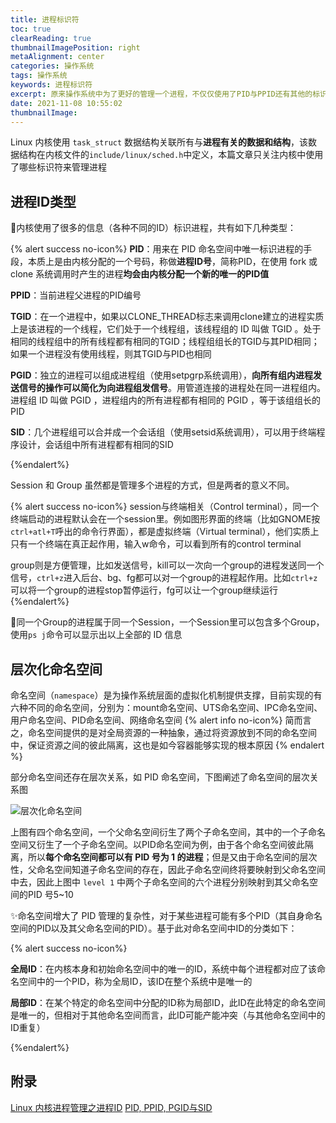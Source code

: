 ```yaml
---
title: 进程标识符
toc: true
clearReading: true
thumbnailImagePosition: right
metaAlignment: center
categories: 操作系统
tags: 操作系统
keywords: 进程标识符
excerpt: 原来操作系统中为了更好的管理一个进程，不仅仅使用了PID与PPID还有其他的标识符标识对应的进程
date: 2021-11-08 10:55:02
thumbnailImage:
---
```

<!-- toc -->

Linux 内核使用 `task_struct` 数据结构关联所有与**进程有关的数据和结构**，该数据结构在内核文件的`include/linux/sched.h`中定义，本篇文章只关注内核中使用了哪些标识符来管理进程

## 进程ID类型

:book:内核使用了很多的信息（各种不同的ID）标识进程，共有如下几种类型：


{% alert success no-icon%}
**PID**：用来在 PID 命名空间中唯一标识进程的手段，本质上是由内核分配的一个号码，称做**进程ID号**，简称PID，在使用 fork 或 clone 系统调用时产生的进程**均会由内核分配一个新的唯一的PID值**

**PPID**：当前进程父进程的PID编号

**TGID**：在一个进程中，如果以CLONE_THREAD标志来调用clone建立的进程实质上是该进程的一个线程，它们处于一个线程组，该线程组的 ID 叫做 TGID 。处于相同的线程组中的所有线程都有相同的TGID；线程组组长的TGID与其PID相同；如果一个进程没有使用线程，则其TGID与PID也相同

**PGID**：独立的进程可以组成进程组（使用setpgrp系统调用），**向所有组内进程发送信号的操作可以简化为向进程组发信号**。用管道连接的进程处在同一进程组内。进程组 ID 叫做 PGID ，进程组内的所有进程都有相同的 PGID ，等于该组组长的PID

**SID**：几个进程组可以合并成一个会话组（使用setsid系统调用），可以用于终端程序设计，会话组中所有进程都有相同的SID

{%endalert%}

Session 和 Group 虽然都是管理多个进程的方式，但是两者的意义不同。

{% alert success no-icon%}
session与终端相关（Control terminal），同一个终端启动的进程默认会在一个session里。例如图形界面的终端（比如GNOME按`ctrl+atl+T`呼出的命令行界面），都是虚拟终端（Virtual terminal），他们实质上只有一个终端在真正起作用，输入w命令，可以看到所有的control terminal

group则是方便管理，比如发送信号，kill可以一次向一个group的进程发送同一个信号，`ctrl+z`进入后台、bg、fg都可以对一个group的进程起作用。比如`ctrl+z`可以将一个group的进程stop暂停运行，fg可以让一个group继续运行
{%endalert%}

:notebook:同一个Group的进程属于同一个Session，一个Session里可以包含多个Group，使用`ps j`命令可以显示出以上全部的 ID 信息

## 层次化命名空间

命名空间（`namespace`）是为操作系统层面的虚拟化机制提供支撑，目前实现的有六种不同的命名空间，分别为：mount命名空间、UTS命名空间、IPC命名空间、用户命名空间、PID命名空间、网络命名空间
{% alert info no-icon%}
简而言之，命名空间提供的是对全局资源的一种抽象，通过将资源放到不同的命名空间中，保证资源之间的彼此隔离，这也是如今容器能够实现的根本原因
{% endalert %}

部分命名空间还存在层次关系，如 PID 命名空间，下图阐述了命名空间的层次关系图

![层次化命名空间](https://gitee.com/mingchaohu/blog-image/raw/master/image/pidNameSpace.png)

上图有四个命名空间，一个父命名空间衍生了两个子命名空间，其中的一个子命名空间又衍生了一个子命名空间。以PID命名空间为例，由于各个命名空间彼此隔离，所以**每个命名空间都可以有 PID 号为 1 的进程**；但是又由于命名空间的层次性，父命名空间知道子命名空间的存在，因此子命名空间终将要映射到父命名空间中去，因此上图中 `level 1` 中两个子命名空间的六个进程分别映射到其父命名空间的PID 号5~10

:sparkles:命名空间增大了 PID 管理的复杂性，对于某些进程可能有多个PID（其自身命名空间的PID以及其父命名空间的PID）。基于此对命名空间中ID的分类如下：

{% alert success no-icon%}

**全局ID**：在内核本身和初始命名空间中的唯一的ID，系统中每个进程都对应了该命名空间中的一个PID，称为全局ID，该ID在整个系统中是唯一的

**局部ID**：在某个特定的命名空间中分配的ID称为局部ID，此ID在此特定的命名空间是唯一的，但相对于其他命名空间而言，此ID可能产能冲突（与其他命名空间中的ID重复）

{%endalert%}

## 附录

[Linux 内核进程管理之进程ID](https://www.cnblogs.com/hazir/p/linux_kernel_pid.html)
[PID, PPID, PGID与SID](https://blog.csdn.net/Justdoit123_/article/details/101347971)